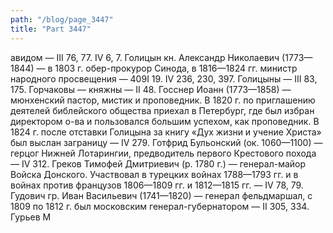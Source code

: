 ```yaml
---
path: "/blog/page_3447"
title: "Part 3447"
---
```


авидом — III 76, 77. IV 6, 7.
Голицын кн. Александр Николаевич (1773—1844) — в 1803 г. обер-прокурор Синода, в 1816—1824 гг. министр народного просвещения — 409I 19. IV 236, 230, 397.
Голицыны — III 83, 175.
Горчаковы — княжны — II 48.
Госснер Иоанн (1773—1858) — мюнхенский пастор, мистик и проповедник. В 1820 г. по приглашению деятелей библейского общества приехал в Петербург, где был избран директором о-ва и пользовался большим успехом, как проповедник. В 1824 г. после отставки Голицына за книгу «Дух жизни и учение Христа» был выслан заграницу — IV 279.
Готфрид Бульонский (ок. 1060—1100) — герцог Нижней Лотарингии, предводитель первого Крестового похода — IV 312.
Греков Тимофей Дмитриевич (р. 1780 г.) — генерал-майор Войска Донского. Участвовал в турецких войнах 1788—1793 гг. и в войнах против французов 1806—1809 гг. и 1812—1815 гг. — IV 78, 79.
Гудович гр. Иван Васильевич (1741—1820) — генерал фельдмаршал, с 1809 по 1812 г. был московским генерал-губернатором — II 305, 334.
Гурьев М
